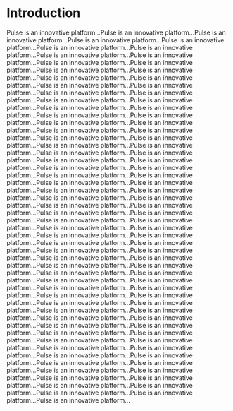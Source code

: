 # Introduction

Pulse is an innovative platform...Pulse is an innovative platform...Pulse is an innovative platform...Pulse is an innovative platform...Pulse is an innovative platform...Pulse is an innovative platform...Pulse is an innovative platform...Pulse is an innovative platform...Pulse is an innovative platform...Pulse is an innovative platform...Pulse is an innovative platform...Pulse is an innovative platform...Pulse is an innovative platform...Pulse is an innovative platform...Pulse is an innovative platform...Pulse is an innovative platform...Pulse is an innovative platform...Pulse is an innovative platform...Pulse is an innovative platform...Pulse is an innovative platform...Pulse is an innovative platform...Pulse is an innovative platform...Pulse is an innovative platform...Pulse is an innovative platform...Pulse is an innovative platform...Pulse is an innovative platform...Pulse is an innovative platform...Pulse is an innovative platform...Pulse is an innovative platform...Pulse is an innovative platform...Pulse is an innovative platform...Pulse is an innovative platform...Pulse is an innovative platform...Pulse is an innovative platform...Pulse is an innovative platform...Pulse is an innovative platform...Pulse is an innovative platform...Pulse is an innovative platform...Pulse is an innovative platform...Pulse is an innovative platform...Pulse is an innovative platform...Pulse is an innovative platform...Pulse is an innovative platform...Pulse is an innovative platform...Pulse is an innovative platform...Pulse is an innovative platform...Pulse is an innovative platform...Pulse is an innovative platform...Pulse is an innovative platform...Pulse is an innovative platform...Pulse is an innovative platform...Pulse is an innovative platform...Pulse is an innovative platform...Pulse is an innovative platform...Pulse is an innovative platform...Pulse is an innovative platform...Pulse is an innovative platform...Pulse is an innovative platform...Pulse is an innovative platform...Pulse is an innovative platform...Pulse is an innovative platform...Pulse is an innovative platform...Pulse is an innovative platform...Pulse is an innovative platform...Pulse is an innovative platform...Pulse is an innovative platform...Pulse is an innovative platform...Pulse is an innovative platform...Pulse is an innovative platform...Pulse is an innovative platform...Pulse is an innovative platform...Pulse is an innovative platform...Pulse is an innovative platform...Pulse is an innovative platform...Pulse is an innovative platform...Pulse is an innovative platform...Pulse is an innovative platform...Pulse is an innovative platform...Pulse is an innovative platform...Pulse is an innovative platform...Pulse is an innovative platform...Pulse is an innovative platform...Pulse is an innovative platform...Pulse is an innovative platform...Pulse is an innovative platform...Pulse is an innovative platform...Pulse is an innovative platform...Pulse is an innovative platform...Pulse is an innovative platform...Pulse is an innovative platform...Pulse is an innovative platform...Pulse is an innovative platform...Pulse is an innovative platform...Pulse is an innovative platform...Pulse is an innovative platform...Pulse is an innovative platform...Pulse is an innovative platform...Pulse is an innovative platform...Pulse is an innovative platform...Pulse is an innovative platform...